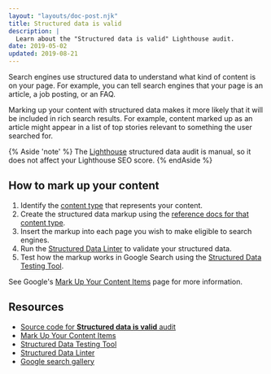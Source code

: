 ```yaml
---
layout: "layouts/doc-post.njk"
title: Structured data is valid
description: |
  Learn about the "Structured data is valid" Lighthouse audit.
date: 2019-05-02
updated: 2019-08-21
---
```


Search engines use structured data to understand what kind of content is on
your page. For example, you can tell search engines that your page is an
article, a job posting, or an FAQ.

Marking up your content with structured data makes it more likely that it will
be included in rich search results. For example, content marked up as an article
might appear in a list of top stories relevant to something the user searched
for.

{% Aside 'note' %}
The [Lighthouse](https://developers.google.com/web/tools/lighthouse/)
structured data audit is manual, so it does not affect your Lighthouse SEO
score.
{% endAside %}

## How to mark up your content

1. Identify the [content type](https://developers.google.com/search/docs/guides/mark-up-content#content_types)
   that represents your content.
1. Create the structured data markup using the [reference docs for that content type](https://developers.google.com/search/docs/guides/search-gallery).
1. Insert the markup into each page you wish to make eligible to search engines.
1. Run the
[Structured Data Linter](http://linter.structured-data.org/)
to validate your structured data.
1. Test how the markup works in Google Search using the [Structured Data Testing Tool](https://search.google.com/structured-data/testing-tool/).

See Google's [Mark Up Your Content Items](https://developers.google.com/search/docs/guides/mark-up-content)
page for more information.

## Resources

- [Source code for **Structured data is valid** audit](https://github.com/GoogleChrome/lighthouse/blob/ecd10efc8230f6f772e672cd4b05e8fbc8a3112d/lighthouse-core/audits/seo/manual/structured-data.js)
- [Mark Up Your Content Items](https://developers.google.com/search/docs/guides/mark-up-content)
- [Structured Data Testing Tool](https://search.google.com/structured-data/testing-tool/)
- [Structured Data Linter](http://linter.structured-data.org/)
- [Google search gallery](https://developers.google.com/search/docs/guides/search-gallery)
